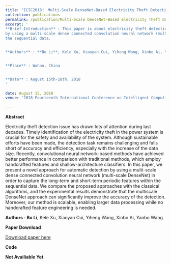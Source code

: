 ```yaml
---
title: "ICIC2018： Multi-Scale DenseNet-Based Electricity Theft Detection"
collection: publications
permalink: /publication/Multi-Scale DenseNet-Based Electricity Theft Detection
excerpt: '
**Brief Introduction** : This paper is about electricity theft detection based on Multi-scale DenseNet and accepted by ICIC2018. In this paper, we present a novel approach for automatic detection 
by using a multi-scale dense connected convolution neural network (multi-scale DenseNet) in order to capture the long-term and short-term periodic features within 
the sequential data. 


**Authors** : **Bo Li**, Kele Xu, Xiaoyan Cui, Yiheng Wang, Xinbo Ai, Yanbo Wang


**Place** : Wuhan‚ China


**Date** : August 15th-18th, 2018
'

date: August 15, 2018
venue: '2018 Fourteenth International Conference on Intelligent Computing (ICIC2018)'

---
```

**Abstract**

Electricity theft detection issue has drawn lots of attention during last decades. Timely identification of the electricity theft in the power system is crucial for 
the safety and availability of the system. Although sustainable efforts have been made, the detection task remains challenging and falls short of accuracy and 
efficiency, especially with the increase of the data size. Recently, convolutional neural network-based methods have achieved better performance in comparison 
with traditional methods, which employ handcrafted features and shallow-architecture classifiers. In this paper, we present a novel approach for automatic detection 
by using a multi-scale dense connected convolution neural network (multi-scale DenseNet) in order to capture the long-term and short-term periodic features within 
the sequential data. We compare the proposed approaches with the classical algorithms, and the experimental results demonstrate that the multiscale DenseNet 
approach can significantly improve the accuracy of the detection. Moreover, our method is scalable, enabling larger data processing while no handcrafted feature 
engineering is needed. 


**Authors** : **Bo Li**, Kele Xu, Xiaoyan Cui, Yiheng Wang, Xinbo Ai, Yanbo Wang


**Paper Download**


[Download paper here](http://deepblue666.github.io/files/Multi-Scale_DenseNet-Based_Electricity_Theft_Detection.pdf) 


**Code**


**Not Availiable Yet**